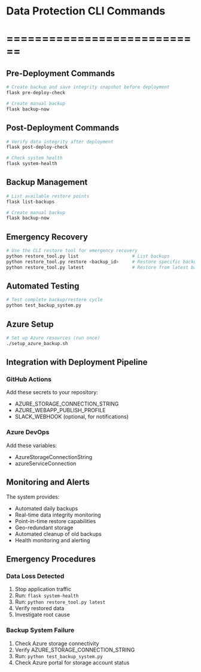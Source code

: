 # Data Protection CLI Commands
# ============================

## Pre-Deployment Commands
```bash
# Create backup and save integrity snapshot before deployment
flask pre-deploy-check

# Create manual backup
flask backup-now
```

## Post-Deployment Commands
```bash
# Verify data integrity after deployment
flask post-deploy-check

# Check system health
flask system-health
```

## Backup Management
```bash
# List available restore points
flask list-backups

# Create manual backup
flask backup-now
```

## Emergency Recovery
```bash
# Use the CLI restore tool for emergency recovery
python restore_tool.py list                    # List backups
python restore_tool.py restore <backup_id>     # Restore specific backup
python restore_tool.py latest                  # Restore from latest backup
```

## Automated Testing
```bash
# Test complete backup/restore cycle
python test_backup_system.py
```

## Azure Setup
```bash
# Set up Azure resources (run once)
./setup_azure_backup.sh
```

## Integration with Deployment Pipeline

### GitHub Actions
Add these secrets to your repository:
- AZURE_STORAGE_CONNECTION_STRING
- AZURE_WEBAPP_PUBLISH_PROFILE
- SLACK_WEBHOOK (optional, for notifications)

### Azure DevOps
Add these variables:
- AzureStorageConnectionString
- azureServiceConnection

## Monitoring and Alerts

The system provides:
- Automated daily backups
- Real-time data integrity monitoring
- Point-in-time restore capabilities
- Geo-redundant storage
- Automated cleanup of old backups
- Health monitoring and alerting

## Emergency Procedures

### Data Loss Detected
1. Stop application traffic
2. Run: `flask system-health`
3. Run: `python restore_tool.py latest`
4. Verify restored data
5. Investigate root cause

### Backup System Failure
1. Check Azure storage connectivity
2. Verify AZURE_STORAGE_CONNECTION_STRING
3. Run: `python test_backup_system.py`
4. Check Azure portal for storage account status
